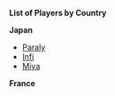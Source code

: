 ******List of Players by Country******

****Japan****

- [Paraly](/japanese/paraly.md)
- [Infi](/japanese/infi.md)
- [Miya](/japanese/miya.md)

****France****
